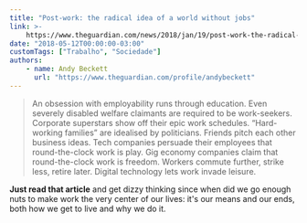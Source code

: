 ```yaml
---
title: "Post-work: the radical idea of a world without jobs"
link: >-
    https://www.theguardian.com/news/2018/jan/19/post-work-the-radical-idea-of-a-world-without-jobs
date: "2018-05-12T00:00:00-03:00"
customTags: ["Trabalho", "Sociedade"]
authors:
    - name: Andy Beckett
      url: "https://www.theguardian.com/profile/andybeckett"
---
```


> An obsession with employability runs through education. Even severely disabled welfare claimants are required to be work-seekers. Corporate superstars show off their epic work schedules. “Hard-working families” are idealised by politicians. Friends pitch each other business ideas. Tech companies persuade their employees that round-the-clock work is play. Gig economy companies claim that round-the-clock work is freedom. Workers commute further, strike less, retire later. Digital technology lets work invade leisure.

**Just read that article** and get dizzy thinking since when did we go enough nuts to make work the very center of our lives: it's our means and our ends, both how we get to live and why we do it.
